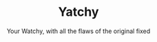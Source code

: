 <h1 align="center">
  Yatchy
</h1>
<p align="center">
  Your Watchy, with all the flaws of the original fixed
</p>
